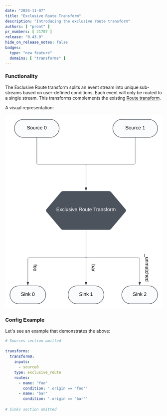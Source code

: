 ```yaml
---
date: "2024-11-07"
title: "Exclusive Route Transform"
description: "Introducing the exclusive route transform"
authors: [ "pront" ]
pr_numbers: [ 21707 ]
release: "0.43.0"
hide_on_release_notes: false
badges:
  type: "new feature"
  domains: [ "transforms" ]
---
```


### Functionality

The Exclusive Route transform splits an event stream into unique sub-streams based on user-defined conditions. Each event will only be
routed to a single stream. This transforms complements the existing [Route transform][docs.transforms.route].

A visual representation:

<img src="../../../static/img/exclusive_route.svg" alt="Vector">

### Config Example

Let's see an example that demonstrates the above:

```yaml
# Sources section omitted

transforms:
  transform0:
    inputs:
      - source0
    type: exclusive_route
    routes:
      - name: "foo"
        condition: '.origin == "foo"'
      - name: "bar"
        condition: '.origin == "bar"'

# Sinks section omitted
```

[docs.transforms.route]: https://vector.dev/docs/reference/configuration/transforms/route/
